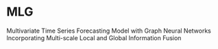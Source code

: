 # MLG
Multivariate Time Series Forecasting Model with Graph Neural Networks Incorporating Multi-scale Local and Global Information Fusion
